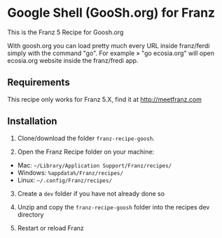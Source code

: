 # Google Shell (GooSh.org) for Franz
This is the Franz 5 Recipe for Goosh.org

With goosh.org you can load pretty much every URL inside franz/ferdi simply with the command "go".
For example » "go ecosia.org" will open ecosia.org website inside the franz/fredi app.

## Requirements
This recipe only works for Franz 5.X, find it at http://meetfranz.com

## Installation

1. Clone/download the folder `franz-recipe-goosh`.

2. Open the Franz Recipe folder on your machine:
  * Mac: `~/Library/Application Support/Franz/recipes/`
  * Windows: `%appdata%/Franz/recipes/`
  * Linux: `~/.config/Franz/recipes/`

3. Create a `dev` folder if you have not already done so

3. Unzip and copy the `franz-recipe-goosh` folder into the recipes dev directory

4. Restart or reload Franz

